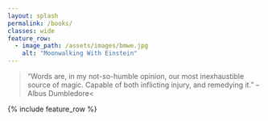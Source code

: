 ```yaml
---
layout: splash
permalink: /books/
classes: wide
feature_row:
  - image_path: /assets/images/bmwe.jpg
    alt: "Moonwalking With Einstein"  
---
```

> “Words are, in my not-so-humble opinion, our most inexhaustible source of magic. Capable of both inflicting injury, and remedying it.” – Albus Dumbledore<


<body background = "/assets/images/shefl.jpg">
{% include feature_row %}
</body>

